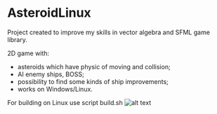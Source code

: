 # AsteroidLinux

Project created to improve my skills in vector algebra and SFML game library.

2D game with:

- asteroids which have physic of moving and collision;
- AI enemy ships, BOSS;
- possibility to find some kinds of ship improvements;
- works on Windows/Linux.

For building on Linux use script build.sh
![alt text](https://github.com/dreamhostage/AsteroidLinux/blob/master/Images/Screenshot.png?raw=true)
